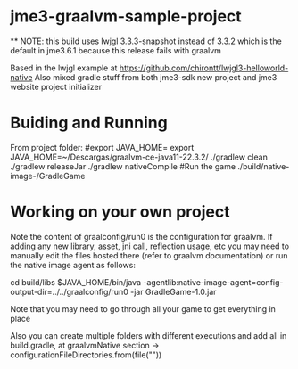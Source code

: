 # jme3-graalvm-sample-project

** NOTE: this build uses lwjgl 3.3.3-snapshot instead of 3.3.2 which is the default in jme3.6.1 because this release fails with graalvm

Based in the lwjgl example at https://github.com/chirontt/lwjgl3-helloworld-native
Also mixed gradle stuff from both jme3-sdk new project and jme3 website project initializer

# Buiding and Running

From project folder:
#export JAVA_HOME=<Where you installed graalvm ce for java11>
export JAVA_HOME=~/Descargas/graalvm-ce-java11-22.3.2/
./gradlew clean
./gradlew releaseJar
./gradlew nativeCompile
#Run the game
./build/native-image-<OS>/GradleGame

# Working on your own project

Note the content of graalconfig/run0 is the configuration for graalvm. If adding any new library, asset, jni call, reflection usage, etc you may need to manually edit the files hosted there (refer to graalvm documentation) or run the native image agent as follows: 

cd build/libs
$JAVA_HOME/bin/java -agentlib:native-image-agent=config-output-dir=../../graalconfig/run0 -jar GradleGame-1.0.jar

Note that you may need to go through all your game to get everything in place

Also you can create multiple folders with different executions and add all in build.gradle, at graalvmNative section -> configurationFileDirectories.from(file("<The desired path>"))

